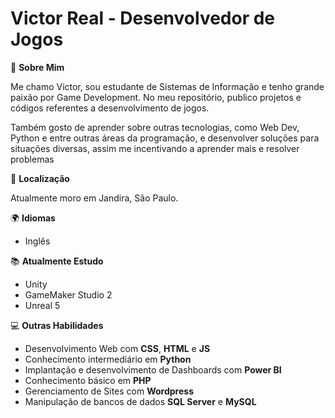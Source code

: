 # Victor Real - Desenvolvedor de Jogos

🚩 **Sobre Mim**

Me chamo Victor, sou estudante de Sistemas de Informação e tenho grande paixão por Game Development.
No meu repositório, publico projetos e códigos referentes a desenvolvimento de jogos.

Também gosto de aprender sobre outras tecnologias, como Web Dev, Python e entre outras áreas da programação, e desenvolver soluções para situações diversas, assim me incentivando a aprender mais e resolver problemas

📍 **Localização**

Atualmente moro em Jandira, São Paulo.

🌍 **Idiomas**

* Inglês

📚 **Atualmente Estudo**
* Unity
* GameMaker Studio 2
* Unreal 5

 💻 **Outras Habilidades**
* Desenvolvimento Web com **CSS**, **HTML** e **JS**
* Conhecimento intermediário em **Python**
* Implantação e desenvolvimento de Dashboards com **Power BI**
* Conhecimento básico em **PHP**
* Gerenciamento de Sites com **Wordpress**
* Manipulação de bancos de dados **SQL Server** e **MySQL**

